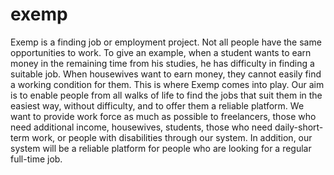 # exemp
Exemp is a finding job or employment project.
Not all people have the same opportunities to work. To give an example, when a student wants to earn money in the remaining time from his studies, he has difficulty in finding a suitable job. When housewives want to earn money, they cannot easily find a working condition for them. 
This is where Exemp comes into play. Our aim is to enable people from all walks of life to find the jobs that suit them in the easiest way, without difficulty, and to offer them a reliable platform.
We want to provide work force as much as possible to freelancers, those who need additional income, housewives, students, those who need daily-short-term work, or people with disabilities through our system. In addition, our system will be a reliable platform for people who are looking for a regular full-time job.
